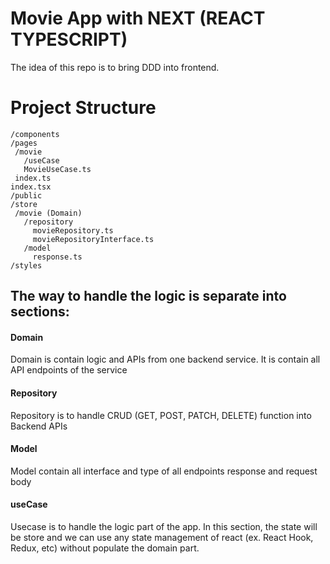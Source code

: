 # Movie App with NEXT (REACT TYPESCRIPT)

The idea of this repo is to bring DDD into frontend.

# Project Structure
 ```
 /components
 /pages
  /movie
    /useCase
    MovieUseCase.ts
  index.ts
 index.tsx 
 /public
 /store
  /movie (Domain)
    /repository
      movieRepository.ts
      movieRepositoryInterface.ts
    /model
      response.ts
 /styles
 ```

 ## The way to handle the logic is separate into sections:
#### Domain
Domain is contain logic and APIs from one backend service. It is contain all API endpoints of the service
 #### Repository
 Repository is to handle CRUD (GET, POST, PATCH, DELETE) function into Backend APIs
 #### Model
 Model contain all interface and type of all endpoints response and request body
 #### useCase
 Usecase is to handle the logic part of the app. In this section, the state will be store and we can use any state management of react (ex. React Hook, Redux, etc) without populate the domain part.